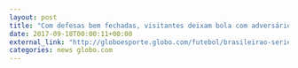 ```yaml
---
layout: post
title: "Com defesas bem fechadas, visitantes deixam bola com adversário para vencer"
date: 2017-09-18T00:00:11+00:00
external_link: "http://globoesporte.globo.com/futebol/brasileirao-serie-a/noticia/com-defesas-bem-fechadas-visitantes-deixam-bola-com-adversario-para-vencer.ghtml"
categories: news globo.com
---
```

